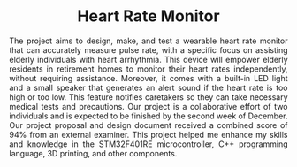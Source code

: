 <h1 align='center'> Heart Rate Monitor </h1>

<p align='justify'> 
  The project aims to design, make, and test a wearable heart rate monitor that can accurately measure pulse rate, with a specific focus on assisting elderly individuals with heart
  arrhythmia. This device will empower elderly residents in retirement homes to monitor their heart rates independently, without requiring assistance. Moreover, it comes with a
  built-in LED light and a small speaker that generates an alert sound if the heart rate is too high or too low. This feature notifies caretakers so they can take necessary medical
  tests and precautions. Our project is a collaborative effort of two individuals and is expected to be finished by the second week of December. Our project proposal and design
  document received a combined score of 94% from an external examiner. This project helped me enhance my skills and knowledge in the STM32F401RE microcontroller, C++ programming
  language, 3D printing, and other components. 
</p>

